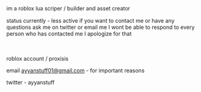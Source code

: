 
im a roblox lua scriper / builder and asset creator
ㅤ

 status currently - less active
 if you want to contact me or have any questions ask me on twitter or email me
 I wont be able to respond to every person who has contacted me I apologize for that


ㅤ

roblox account / proxisis

email ayyanstuff01@gmail.com - for important reasons

twitter - ayyanstuff







